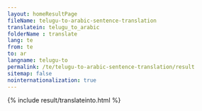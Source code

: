 ```yaml
---
layout: homeResultPage
fileName: telugu-to-arabic-sentence-translation
translatein: telugu_to_arabic
folderName : translate
lang: te
from: te
to: ar
langname: telugu-to
permalink: /te/telugu-to-arabic-sentence-translation/result
sitemap: false
nointernationalization: true
---
```

{% include result/translateinto.html %}

<script src="/js/result/translation.js" data-foldername="{{page.folderName}}" data-lang="{{page.lang}}"></script>
